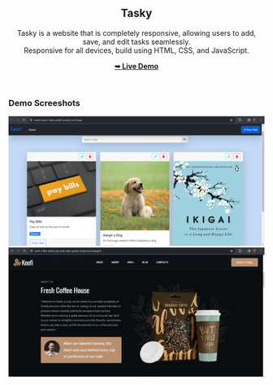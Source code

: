 <div align="center">

  <h2 align="center">Tasky</h2>

 Tasky is a website that is completely responsive, allowing users to add, save, and edit tasks seamlessly. <br />Responsive for all devices, build using HTML, CSS, and JavaScript.

  <a href="https://tasky-project-srijan-gulatis-projects.vercel.app/"><strong>➥ Live Demo</strong></a>

</div>

<br />

### Demo Screeshots

<img src="https://github.com/SrijanGulati36/Tasky-Project/blob/master/readme-images/Demo-1.png" />
<img src="https://github.com/SrijanGulati36/Keofi_Coffee_Station/blob/main/readme-images/demo-2.png" />
